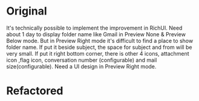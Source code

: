 # Original

It's technically possible to implement the improvement in RichUI.
Need about 1 day to display folder name like Gmail in Preview None & Preview Below mode. 
But in Preview Right mode it's difficult to find a place to show folder name. 
If put it beside subject, the space for subject and from will be very small. 
If put it right bottom corner, there is other 4 icons, attachment icon ,flag icon, conversation number (configurable) and mail size(configurable). 
Need a UI design in Preview Right mode.

# Refactored

